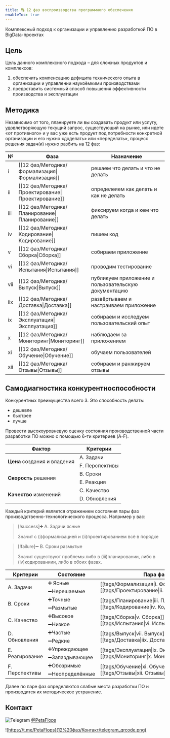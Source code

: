 ```yaml
---
title: 🔠 12 фаз воспроизводства программного обеспечения
enableToc: true
---
```


Комплексный подход к организации и управлению разработкой ПО в BigData-проектах

## Цель
Цель данного комплексного подхода – для сложных продуктов и комплексов: 
1. обеспечить компенсацию дефицита технического опыта в организации и управлении наукоёмкими производствами
2. предоставить системный способ повышения эффективности производства и эксплуатации

## Методика
Независимо от того, планируете ли вы создавать продукт или услугу, удовлетворяющую текущий запрос, существующий на рынке, или идете «от противного» и у вас уже есть продукт под потребности конкретной организации и его нужно «доделать» или «переделать», процесс решения задач(и) нужно разбить на 12 фаз: 

| № | Фаза | Назначение|
|--|--|--|
|i|[[12 фаз/Методика/Формализация\|Формализация]]|решаем что делать и что не делать|
|ii|[[12 фаз/Методика/Проектирование\|Проектирование]]|определеяем как делать и как не делать|
|iii|[[12 фаз/Методика/Планирование\|Планирование]]|фиксируем когда и кем что делать|
|iv|[[12 фаз/Методика/Кодирование\|Кодирование]]|пишем код|
|v|[[12 фаз/Методика/Сборка\|Сборка]]|собираем приложение|
|vi|[[12 фаз/Методика/Испытания\|Испытания]]|проводим тестирование|
|vii|[[12 фаз/Методика/Выпуск\|Выпуск]]|публикуем приложение и пользовательскую документацию|
|iix|[[12 фаз/Методика/Доставка\|Доставка]]|развёртываем и настраиваем приложение|
|ix|[[12 фаз/Методика/Эксплуатация\|Эксплуатация]]|собираем и исследуем пользовательский опыт|
|x|[[12 фаз/Методика/Мониторинг\|Мониторинг]]|наблюдаем за приложением|
|xi|[[12 фаз/Методика/Обучение\|Обучение]]|обучаем пользователей|
|xii|[[12 фаз/Методика/Отзывы\|Отзывы]]|собираем и ранжируем отзывы|

## Самодиагностика конкурентноспособности

Конкурентных преимущества всего 3. Это способность делать:
- дешевле
- быстрее
- лучше

Провести высокоуровневую оценку состояния производственной части разработки ПО можно с помощью 6-ти критериев (A-F).

<table>
	<thead>
		<tr>
			<th>Фактор</th>
			<th>Критерии</th>
		</tr>
	</thead>
	<tbody>
		<tr>
			<td rowspan=2><b>Цена</b> создания и владения</td>
			<td>A. Задачи</td>
		</tr>
		<tr>
			<td>F. Перспективы</td>
		</tr>
		<tr>
			<td rowspan=2><b>Скорость</b> решения</td>
			<td>B. Сроки </td>
		</tr>
		<tr>
			<td>E. Реакция</td>
		</tr>
		<tr>
			<td rowspan=2><b>Качество</b> изменений</td>
			<td>C. Качество</td>
		</tr>
		<tr>
			<td>D. Обновления</td>
		</tr>
	</tbody>
</table>

Каждый критерий является отражением состояния пары фаз производственно-технологического процесса. Например у вас:

> [!success]➕ А. Задачи ясные
>
> Значит с (i)формализацией и (ii)проектированием всё в порядке

> [!failure]➖ В. Сроки размытые
>
> Значит существуют проблемы либо в (iii)планировании, либо в (iv)кодированиии, либо в обоих фазах.

<table>
    <thead>
        <tr>
            <th>Критерии</th>
            <th>Состояние</th>
            <th>Пара фаз</th>
        </tr>
    </thead>
    <tbody>
        <tr>
            <td rowspan=2>A. Задачи</td>
            <td>➕ Ясные</td>
            <td rowspan=2 ><nobr>[[tags/Формализация|i. Формализация]]</nobr><br><nobr>[[tags/Проектирование|ii. Проектирование]]</nobr></td>
        </tr>
        <tr>
            <td>➖Нерешаемые</td>
        </tr>
        <tr>
            <td rowspan=2>B. Сроки</td>
            <td>➕Точные</td>
            <td rowspan=2 ><nobr>[[tags/Планирование|iii. Планирование]]</nobr><br><nobr>[[tags/Кодирование|iv. Кодирование]]</nobr></td>
        </tr>
        <tr>
            <td>➖Размытые</td>
        </tr>
        <tr>
            <td rowspan=2>C. Качество</td>
            <td>➕Высокое</td>
            <td rowspan=2 ><nobr>[[tags/Сборка|v. Сборка]]</nobr><br><nobr>[[tags/Испытания|vi. Испытания]]</nobr></td>
        </tr>
        <tr>
            <td>➖Низкое</td>
        </tr>
		<tr>
            <td rowspan=2>D. Обновления</td>
            <td>➕Частые</td>
            <td rowspan=2 ><nobr>[[tags/Выпуск|vii. Выпуск]]</nobr><br><nobr>[[tags/Доставка|iix. Доставка]]</nobr></td>
        </tr>
        <tr>
            <td>➖Редкие</td>
        </tr>
        <tr>
            <td rowspan=2>E. Реагирование</td>
            <td>➕Упреждающее</td>
            <td rowspan=2 ><nobr>[[tags/Эксплуатация|ix. Эксплуатация]]</nobr><br><nobr>[[tags/Мониторинг|x. Мониторинг]]</nobr></td>
        </tr>
        <tr>
            <td>➖Запаздывающее</td>
        </tr>
        <tr>
            <td rowspan=2>F. Перспективы</td>
            <td>➕Обозримые</td>
            <td rowspan=2 ><nobr>[[tags/Обучение|xi. Обучение]]</nobr><br><nobr>[[tags/Отзывы|xii. Отзывы]]</nobr></td>
        </tr>
        <tr>
            <td>➖Неопределённые</td>
        </tr>
    </tbody>
</table>

Далее по паре фаз определяются слабые места разработки ПО и производится их методическое устранение.

## Контакт

![Telegram](12%20фаз/Контакт/telegram-icon-blue-angle.png)
[@PetaFlops](https://t.me/PetaFlops)

![https://t.me/PetaFlops](12%20фаз/Контакт/telegram_qrcode.png)